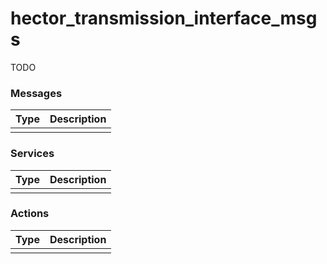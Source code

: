 # hector_transmission_interface_msgs

TODO


### Messages

| Type | Description |
| --- | --- |
|  |  |

### Services

| Type | Description |
| --- | --- |
|  |  |

### Actions

| Type | Description |
| --- | --- |
|  |  |
